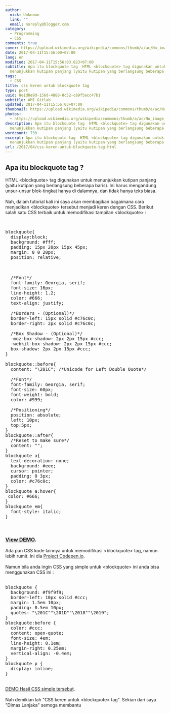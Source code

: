 ```yaml
---
author:
  nick: Unknown
  link: ""
  email: noreply@blogger.com
category:
  - Programming
  - CSS
comments: true
cover: https://upload.wikimedia.org/wikipedia/commons/thumb/a/ac/No_image_available.svg/2048px-No_image_available.svg.png
date: 2017-04-11T15:56:00+07:00
lang: en
modified: 2017-04-11T15:56:03.823+07:00
subtitle: Apa itu blockquote tag  HTML <blockquote> tag digunakan untuk
  menunjukkan kutipan panjang (yaitu kutipan yang berlangsung beberapa baris).
tags:
  - CSS
title: css keren untuk blockquote tag
type: post
uuid: 8e1d8e9d-156d-4888-8c52-c89f5acc47b1
webtitle: WMI Gitlab
updated: 2017-04-11T15:56:03+07:00
thumbnail: https://upload.wikimedia.org/wikipedia/commons/thumb/a/ac/No_image_available.svg/2048px-No_image_available.svg.png
photos:
  - https://upload.wikimedia.org/wikipedia/commons/thumb/a/ac/No_image_available.svg/2048px-No_image_available.svg.png
description: Apa itu blockquote tag  HTML <blockquote> tag digunakan untuk
  menunjukkan kutipan panjang (yaitu kutipan yang berlangsung beberapa baris).
wordcount: 730
excerpt: Apa itu blockquote tag  HTML <blockquote> tag digunakan untuk
  menunjukkan kutipan panjang (yaitu kutipan yang berlangsung beberapa baris).
url: /2017/04/css-keren-untuk-blockquote-tag.html
---
```


<div dir="ltr" trbidi="on"><h2>Apa itu blockquote tag ? </h2><div><div><span>HTML &lt;blockquote&gt; tag digunakan untuk menunjukkan kutipan panjang (yaitu kutipan yang berlangsung beberapa baris). Ini harus mengandung unsur-unsur blok-tingkat hanya di dalamnya, dan tidak hanya teks biasa.</span><br><span><br></span><span>Nah, dalam tutorial kali ini saya akan membagikan bagaimana cara menjadikan &lt;blockquote&gt; tersebut menjadi keren dengan CSS. Berikut salah satu CSS terbaik untuk memodifikasi tampilan &lt;blockquote&gt; :</span></div><span class="notranslate"><br></span></div><div><pre></pre><pre>blockquote{<br>  display:block;<br>  background: #fff;<br>  padding: 15px 20px 15px 45px;<br>  margin: 0 0 20px;<br>  position: relative;<br><br>  <br><br>  /*Font*/<br>  font-family: Georgia, serif;<br>  font-size: 16px;<br>  line-height: 1.2;<br>  color: #666;<br>  text-align: justify;<br><br>  /*Borders - (Optional)*/<br>  border-left: 15px solid #c76c0c;<br>  border-right: 2px solid #c76c0c;<br><br>  /*Box Shadow - (Optional)*/<br>  -moz-box-shadow: 2px 2px 15px #ccc;<br>  -webkit-box-shadow: 2px 2px 15px #ccc;<br>  box-shadow: 2px 2px 15px #ccc;<br>}<br><br>blockquote::before{<br>  content: "\201C"; /*Unicode for Left Double Quote*/<br><br>  /*Font*/<br>  font-family: Georgia, serif;<br>  font-size: 60px;<br>  font-weight: bold;<br>  color: #999;<br><br>  /*Positioning*/<br>  position: absolute;<br>  left: 10px;<br>  top:5px;<br>}<br>blockquote::after{<br>  /*Reset to make sure*/<br>  content: "";<br>}<br>blockquote a{<br>  text-decoration: none;<br>  background: #eee;<br>  cursor: pointer;<br>  padding: 0 3px;<br>  color: #c76c0c;<br>}<br>blockquote a:hover{<br> color: #666;<br>}<br>blockquote em{<br>  font-style: italic;<br>}</pre><br><h3><a alt="Demo" href="https://codepen.io/maxds/full/DcveB/" rel="noopener noreferer nofollow" target="_blank" title="Demo">View DEMO</a>.</h3></div><div>Ada pun CSS kode lainnya untuk memodifikasi &lt;blockquote&gt; tag, namun lebih rumit. Ini dia&nbsp;<a href="https://codepen.io/andrewwright/pen/Aigre" rel="noopener noreferer nofollow" target="_blank">Project Codepen.io</a>.<br><br>Namun bila anda ingin CSS yang simple untuk &lt;blockquote&gt; ini anda bisa menggunakan CSS ini :<br><br><pre>blockquote {<br>  background: #f9f9f9;<br>  border-left: 10px solid #ccc;<br>  margin: 1.5em 10px;<br>  padding: 0.5em 10px;<br>  quotes: "\201C""\201D""\2018""\2019";<br>}<br>blockquote:before {<br>  color: #ccc;<br>  content: open-quote;<br>  font-size: 4em;<br>  line-height: 0.1em;<br>  margin-right: 0.25em;<br>  vertical-align: -0.4em;<br>}<br>blockquote p {<br>  display: inline;<br>}</pre><br><a alt="Demo Simple" href="http://codepen.io/P3R0/full/jEXvRK/" rel="noopener noreferer nofollow" title="Demo Simple">DEMO Hasil CSS simple tersebut</a>.<br><br>Nah demikian lah "CSS keren untuk &lt;blockquote&gt; tag". Sekian dari saya "Dimas Lanjaka" semoga membantu</div></div>